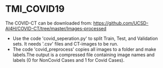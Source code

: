 # TMI_COVID19
The COVID-CT can be downloaded from: https://github.com/UCSD-AI4H/COVID-CT/tree/master/Images-processed
- Use the code 'covid_seperation.py' to split Train, Test, and Validation sets. It needs '.csv' files and CT-images to be run.
- The code 'covid_preprocess' copies all images to a folder and make labels.The output is a compressed file containing 
  image names and labels (0 for NonCovid Cases and 1 for Covid Cases). 
